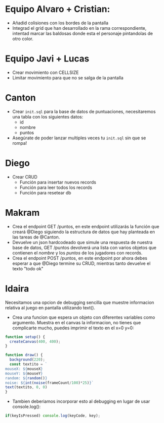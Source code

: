 # Equipo Alvaro + Cristian:

- Añadid colisiones con los bordes de la pantalla
- Integrad el grid que han desarrollado en la rama correspondiente, intentad marcar las baldosas donde esta el personaje pintandolas de otro color.

# Equipo Javi + Lucas

- Crear movimiento con CELLSIZE
- Limitar movimiento para que no se salga de la pantalla

# Canton

- Crear `init.sql` para la base de datos de puntuaciones, necesitaremos una tabla con los siguientes datos:
    - id
    - nombre
    - puntos
- Asegúrate de poder lanzar multiples veces tu `init.sql` sin que se rompa!

# Diego

- Crear CRUD
    - Función para insertar nuevos records
    - Función para leer todos los records
    - Función para resetear db

# Makram

- Crea el endpoint GET /puntos, en este endpoint utilizarás la función que creará @Diego siguiendo la estructura de datos que hay planteada en las tareas de @Canton.
- Devuelve un json hardcodeado que simule una respuesta de nuestra base de datos, GET /puntos devolverá una lista con varios objetos que contienen el *nombre* y los *puntos* de los jugadores con records.
- Crea el endpoint POST /puntos, en este endpoint por ahora debes esperar a que @Diego termine su CRUD, mientras tanto devuelve el texto "todo ok"

# Idaira

Necesitamos una opcion de debugging sencilla que muestre informacion relativa al juego en pantalla utilizando text().
- Crea una funcion que espera un objeto con diferentes variables como argumento. Muestra en el canvas la informacion, no tienes que complicarte mucho, puedes imprimir el texto en el x=0 y=0:

```js
function setup() {
  createCanvas(400, 400);
}

function draw() {
  background(220);
  const textito = `
mouseX: ${mouseX} 
mouseY: ${mouseY}
random: ${random()}
noise: ${int(noise(frameCount/100)*25)}`
text(textito, 0, 0)
}
```
- Tambien deberiamos incorporar esto al debugging en lugar de usar console.log():
```js
if(keyIsPressed) console.log(keyCode, key);
```
